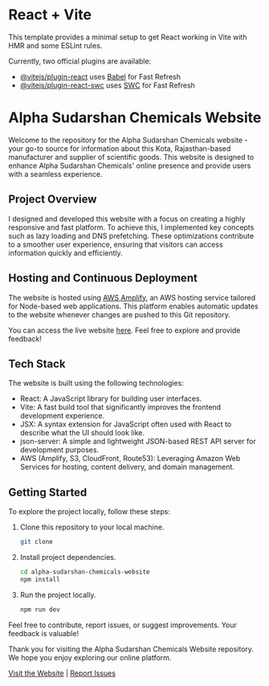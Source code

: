# React + Vite

This template provides a minimal setup to get React working in Vite with HMR and some ESLint rules.

Currently, two official plugins are available:

- [@vitejs/plugin-react](https://github.com/vitejs/vite-plugin-react/blob/main/packages/plugin-react/README.md) uses [Babel](https://babeljs.io/) for Fast Refresh
- [@vitejs/plugin-react-swc](https://github.com/vitejs/vite-plugin-react-swc) uses [SWC](https://swc.rs/) for Fast Refresh


# Alpha Sudarshan Chemicals Website

Welcome to the repository for the Alpha Sudarshan Chemicals website - your go-to source for information about this Kota, Rajasthan-based manufacturer and supplier of scientific goods. This website is designed to enhance Alpha Sudarshan Chemicals' online presence and provide users with a seamless experience.

## Project Overview

I designed and developed this website with a focus on creating a highly responsive and fast platform. To achieve this, I implemented key concepts such as lazy loading and DNS prefetching. These optimizations contribute to a smoother user experience, ensuring that visitors can access information quickly and efficiently.

## Hosting and Continuous Deployment

The website is hosted using [AWS Amplify](https://aws.amazon.com/amplify/), an AWS hosting service tailored for Node-based web applications. This platform enables automatic updates to the website whenever changes are pushed to this Git repository.

You can access the live website [here](https://www.alphasudarshan.in). Feel free to explore and provide feedback!

## Tech Stack

The website is built using the following technologies:

- React: A JavaScript library for building user interfaces.
- Vite: A fast build tool that significantly improves the frontend development experience.
- JSX: A syntax extension for JavaScript often used with React to describe what the UI should look like.
- json-server: A simple and lightweight JSON-based REST API server for development purposes.
- AWS (Amplify, S3, CloudFront, Route53): Leveraging Amazon Web Services for hosting, content delivery, and domain management.

## Getting Started

To explore the project locally, follow these steps:

1. Clone this repository to your local machine.
   ```bash
   git clone 
   ```

2. Install project dependencies.
   ```bash
   cd alpha-sudarshan-chemicals-website
   npm install
   ```

3. Run the project locally.
   ```bash
   npm run dev
   ```

Feel free to contribute, report issues, or suggest improvements. Your feedback is valuable!

Thank you for visiting the Alpha Sudarshan Chemicals Website repository. We hope you enjoy exploring our online platform.

[Visit the Website](https://www.alphasudarshan.in) | [Report Issues](https://github.com/your-username/alpha-sudarshan-chemicals-website/issues)
